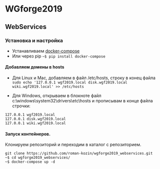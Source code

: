 
# WGforge2019
## WebServices

### Установка и настройка
* Устанавливаем [docker-compose](https://docs.docker.com/compose/install/)
* Или через pip `~$ pip install docker-compose`

#### Добавляем домены в hosts
* Для Linux и Mac, добавляем в файл /etc/hosts, строку в конец файла \
`sudo echo '127.0.0.1 wgf2019.local disk.wgf2019.local wiki.wgf2019.local' >> /etc/hosts`

* Для Windows, открываем в блокноте файл c:\windows\system32\drivers\etc\hosts и прописывам в конце файла строчки:
```
127.0.0.1 wgf2019.local
127.0.0.1 disk.wgf2019.local
127.0.0.1 wiki.wgf2019.local
```

#### Запуск контейнеров.
Клонируем репозиторий и переходим в каталог с репозиторием.
```
git clone https://github.com/roman-kozin/wgforge2019_webservices.git
~$ cd wgforge2019_webservices/
~$ docker-compose up -d
```
